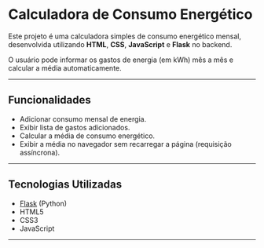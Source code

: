 # Calculadora de Consumo Energético

Este projeto é uma calculadora simples de consumo energético mensal, desenvolvida utilizando **HTML**, **CSS**, **JavaScript** e **Flask** no backend.

O usuário pode informar os gastos de energia (em kWh) mês a mês e calcular a média automaticamente.

---

## Funcionalidades

- Adicionar consumo mensal de energia.
- Exibir lista de gastos adicionados.
- Calcular a média de consumo energético.
- Exibir a média no navegador sem recarregar a página (requisição assíncrona).

---

## Tecnologias Utilizadas

- [Flask](https://flask.palletsprojects.com/) (Python)
- HTML5
- CSS3
- JavaScript

---
